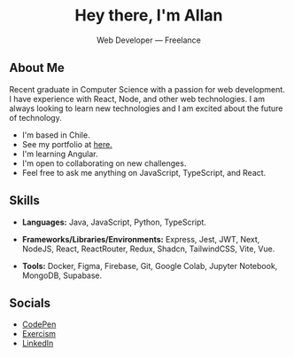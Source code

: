 <h1 align="center">Hey there, I'm Allan</h1>
<p align="center">Web Developer — Freelance </p>

## About Me
Recent graduate in Computer Science with a passion for web development. I have experience with React, Node, and other web technologies. I am always looking to learn new technologies and I am excited about the future of technology.

- I'm based in Chile.
- See my portfolio at [here.]()
- I'm learning Angular.
- I'm open to collaborating on new challenges.
- Feel free to ask me anything on JavaScript, TypeScript, and React.

## Skills

- **Languages:** Java, JavaScript, Python, TypeScript. 

- **Frameworks/Libraries/Environments:** Express, Jest, JWT, Next, NodeJS, React, ReactRouter, Redux, Shadcn, TailwindCSS, Vite, Vue.
- **Tools:** Docker, Figma, Firebase, Git, Google Colab, Jupyter Notebook, MongoDB, Supabase.
  
## Socials

- [CodePen](https://codepen.io/im-allan)
- [Exercism](https://exercism.org/profiles/dot-all)
- [LinkedIn](https://www.linkedin.com/in/im-allan/)
